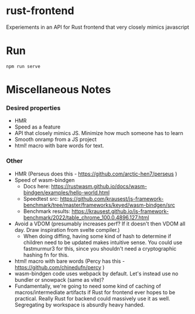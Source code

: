 # rust-frontend
Experiements in an API for Rust frontend that very closely mimics javascript

# Run

```
npm run serve
```


# Miscellaneous Notes

### Desired properties

- HMR
- Speed as a feature
- API that closely mimics JS. Minimize how much someone has to learn
- Smooth onramp from a JS project
- html! macro with bare words for text.

### Other

- HMR (Perseus does this - https://github.com/arctic-hen7/perseus )
- Speed of wasm-bindgen
    - Docs here: https://rustwasm.github.io/docs/wasm-bindgen/examples/hello-world.html
    - Speedtest src: https://github.com/krausest/js-framework-benchmark/tree/master/frameworks/keyed/wasm-bindgen/src
    - Benchmark results: https://krausest.github.io/js-framework-benchmark/2022/table_chrome_100.0.4896.127.html
- Avoid a VDOM (presumably increases perf? If it doesn't then VDOM all day. Draw inspiration from svelte compiler.)
    - When doing diffing, having some kind of hash to determine if children need to be updated makes intuitive sense. You could use fastmurmur3 for this, since you shouldn't need a cryptographic hashing fn for this.
- html! macro with bare words (Percy has this - https://github.com/chinedufn/percy )
- wasm-bindgen code uses webpack by default. Let's instead use no bundler or snowpack (same as vite)?
- Fundamentally, we're going to need some kind of caching of macros/intermediate artifacts if Rust for frontend ever hopes to be practical. Really Rust for backend could massively use it as well. Segregating by workspace is absurdly heavy handed.



